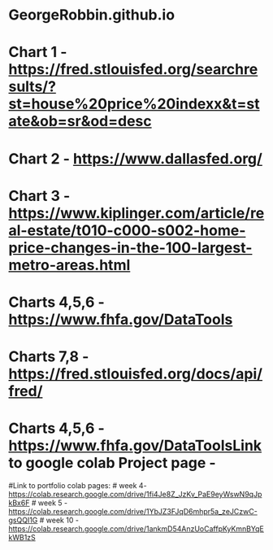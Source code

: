 # GeorgeRobbin.github.io

# Chart 1 - https://fred.stlouisfed.org/searchresults/?st=house%20price%20indexx&t=state&ob=sr&od=desc
# Chart 2 - https://www.dallasfed.org/
# Chart 3 - https://www.kiplinger.com/article/real-estate/t010-c000-s002-home-price-changes-in-the-100-largest-metro-areas.html
# Charts 4,5,6 - https://www.fhfa.gov/DataTools
# Charts 7,8 - https://fred.stlouisfed.org/docs/api/fred/

# Charts 4,5,6 - https://www.fhfa.gov/DataToolsLink to google colab Project page - 
#Link to portfolio colab pages:
                         # week 4-https://colab.research.google.com/drive/1fi4Je8Z_JzKv_PaE9eyWswN9qJpkBx6F
                         # week 5 - https://colab.research.google.com/drive/1YbJZ3FJqD6mhpr5a_zeJCzwC-gsQQI1G
                         # week 10 - https://colab.research.google.com/drive/1ankmD54AnzUoCaffpKyKmnBYqEkWB1zS
                          
